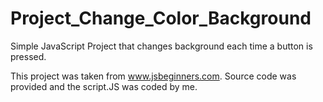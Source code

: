 # Project_Change_Color_Background
Simple JavaScript Project that changes background each time a button is pressed.

This project was taken from www.jsbeginners.com. Source code was provided and the script.JS was coded by me.
